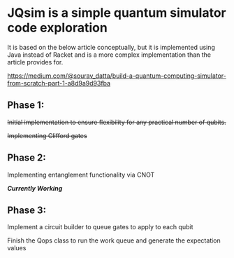 # JQsim is a simple quantum simulator code exploration

It is based on the below article conceptually, but it is implemented using Java instead of Racket and is a more
complex implementation than the article provides for.

https://medium.com/@sourav_datta/build-a-quantum-computing-simulator-from-scratch-part-1-a8d9a9d93fba

## Phase 1:
~~Initial implementation to ensure flexibility for any practical number of qubits.~~

~~Implementing Clifford gates~~

## Phase 2:
Implementing entanglement functionality via CNOT

***Currently Working***

## Phase 3: 
Implement a circuit builder to queue gates to apply to each qubit

Finish the Qops class to run the work queue and generate the expectation values

